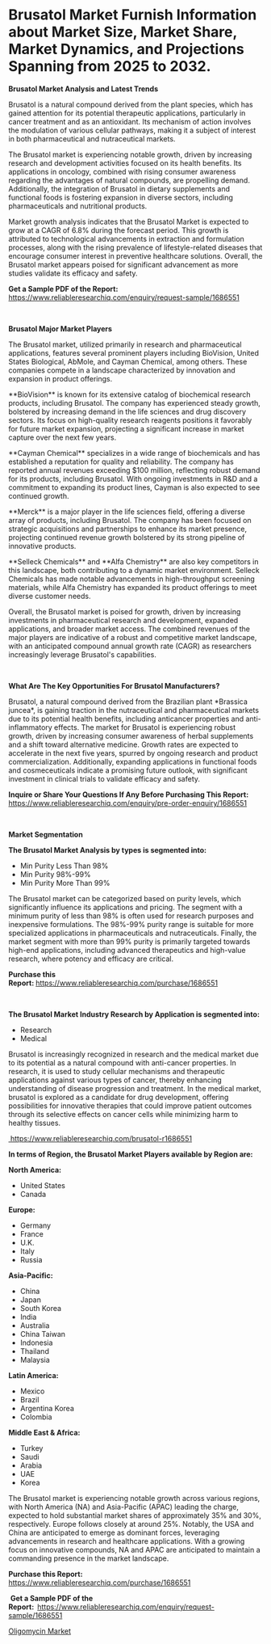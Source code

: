 <p><h1>Brusatol Market Furnish Information about Market Size, Market Share, Market Dynamics, and Projections Spanning from 2025 to 2032.</h1></p><p><strong>Brusatol Market Analysis and Latest Trends</strong></p>
<p><p>Brusatol is a natural compound derived from the plant species, which has gained attention for its potential therapeutic applications, particularly in cancer treatment and as an antioxidant. Its mechanism of action involves the modulation of various cellular pathways, making it a subject of interest in both pharmaceutical and nutraceutical markets.</p><p>The Brusatol market is experiencing notable growth, driven by increasing research and development activities focused on its health benefits. Its applications in oncology, combined with rising consumer awareness regarding the advantages of natural compounds, are propelling demand. Additionally, the integration of Brusatol in dietary supplements and functional foods is fostering expansion in diverse sectors, including pharmaceuticals and nutritional products.</p><p>Market growth analysis indicates that the Brusatol Market is expected to grow at a CAGR of 6.8% during the forecast period. This growth is attributed to technological advancements in extraction and formulation processes, along with the rising prevalence of lifestyle-related diseases that encourage consumer interest in preventive healthcare solutions. Overall, the Brusatol market appears poised for significant advancement as more studies validate its efficacy and safety.</p></p>
<p><strong>Get a Sample PDF of the Report:&nbsp;</strong> <a href="https://www.reliableresearchiq.com/enquiry/request-sample/1686551?utm_campaign=3022&utm_medium=2&utm_source=Github&utm_content=ia&utm_term=26032025&utm_id=brusatol">https://www.reliableresearchiq.com/enquiry/request-sample/1686551</a></p>
<p>&nbsp;</p>
<p><strong>Brusatol Major Market Players</strong></p>
<p><p>The Brusatol market, utilized primarily in research and pharmaceutical applications, features several prominent players including BioVision, United States Biological, AbMole, and Cayman Chemical, among others. These companies compete in a landscape characterized by innovation and expansion in product offerings.</p><p>**BioVision** is known for its extensive catalog of biochemical research products, including Brusatol. The company has experienced steady growth, bolstered by increasing demand in the life sciences and drug discovery sectors. Its focus on high-quality research reagents positions it favorably for future market expansion, projecting a significant increase in market capture over the next few years.</p><p>**Cayman Chemical** specializes in a wide range of biochemicals and has established a reputation for quality and reliability. The company has reported annual revenues exceeding $100 million, reflecting robust demand for its products, including Brusatol. With ongoing investments in R&D and a commitment to expanding its product lines, Cayman is also expected to see continued growth.</p><p>**Merck** is a major player in the life sciences field, offering a diverse array of products, including Brusatol. The company has been focused on strategic acquisitions and partnerships to enhance its market presence, projecting continued revenue growth bolstered by its strong pipeline of innovative products.</p><p>**Selleck Chemicals** and **Alfa Chemistry** are also key competitors in this landscape, both contributing to a dynamic market environment. Selleck Chemicals has made notable advancements in high-throughput screening materials, while Alfa Chemistry has expanded its product offerings to meet diverse customer needs.</p><p>Overall, the Brusatol market is poised for growth, driven by increasing investments in pharmaceutical research and development, expanded applications, and broader market access. The combined revenues of the major players are indicative of a robust and competitive market landscape, with an anticipated compound annual growth rate (CAGR) as researchers increasingly leverage Brusatol's capabilities.</p></p>
<p>&nbsp;</p>
<p><strong>What Are The Key Opportunities For Brusatol Manufacturers?</strong></p>
<p><p>Brusatol, a natural compound derived from the Brazilian plant *Brassica juncea*, is gaining traction in the nutraceutical and pharmaceutical markets due to its potential health benefits, including anticancer properties and anti-inflammatory effects. The market for Brusatol is experiencing robust growth, driven by increasing consumer awareness of herbal supplements and a shift toward alternative medicine. Growth rates are expected to accelerate in the next five years, spurred by ongoing research and product commercialization. Additionally, expanding applications in functional foods and cosmeceuticals indicate a promising future outlook, with significant investment in clinical trials to validate efficacy and safety.</p></p>
<p><strong>Inquire or Share Your Questions If Any Before Purchasing This Report:</strong> <a href="https://www.reliableresearchiq.com/enquiry/pre-order-enquiry/1686551?utm_campaign=3022&utm_medium=2&utm_source=Github&utm_content=ia&utm_term=26032025&utm_id=brusatol">https://www.reliableresearchiq.com/enquiry/pre-order-enquiry/1686551</a></p>
<p>&nbsp;</p>
<p><strong>Market Segmentation</strong></p>
<p><strong>The Brusatol Market Analysis by types is segmented into:</strong></p>
<p><ul><li>Min Purity Less Than 98%</li><li>Min Purity 98%-99%</li><li>Min Purity More Than 99%</li></ul></p>
<p><p>The Brusatol market can be categorized based on purity levels, which significantly influence its applications and pricing. The segment with a minimum purity of less than 98% is often used for research purposes and inexpensive formulations. The 98%-99% purity range is suitable for more specialized applications in pharmaceuticals and nutraceuticals. Finally, the market segment with more than 99% purity is primarily targeted towards high-end applications, including advanced therapeutics and high-value research, where potency and efficacy are critical.</p></p>
<p><strong>Purchase this Report:&nbsp;</strong><a href="https://www.reliableresearchiq.com/purchase/1686551?utm_campaign=3022&utm_medium=2&utm_source=Github&utm_content=ia&utm_term=26032025&utm_id=brusatol">https://www.reliableresearchiq.com/purchase/1686551</a></p>
<p>&nbsp;</p>
<p><strong>The Brusatol Market Industry Research by Application is segmented into:</strong></p>
<p><ul><li>Research</li><li>Medical</li></ul></p>
<p><p>Brusatol is increasingly recognized in research and the medical market due to its potential as a natural compound with anti-cancer properties. In research, it is used to study cellular mechanisms and therapeutic applications against various types of cancer, thereby enhancing understanding of disease progression and treatment. In the medical market, brusatol is explored as a candidate for drug development, offering possibilities for innovative therapies that could improve patient outcomes through its selective effects on cancer cells while minimizing harm to healthy tissues.</p></p>
<p><a href="https://www.reliableresearchiq.com/brusatol-r1686551?utm_campaign=3022&utm_medium=2&utm_source=Github&utm_content=ia&utm_term=26032025&utm_id=brusatol">&nbsp;https://www.reliableresearchiq.com/brusatol-r1686551</a></p>
<p><strong>In terms of Region, the Brusatol Market Players available by Region are:</strong></p>
<p>
    <p> <strong> North America: </strong>
        <ul>
            <li>United States</li>
            <li>Canada</li>
        </ul>
        </p> 
    <p> <strong> Europe: </strong>
        <ul>
            <li>Germany</li>
            <li>France</li>
            <li>U.K.</li>
            <li>Italy</li>
            <li>Russia</li>
        </ul>
        </p> 
    <p> <strong> Asia-Pacific: </strong>
        <ul>
            <li>China</li>
            <li>Japan</li>
            <li>South Korea</li>
            <li>India</li>
            <li>Australia</li>
            <li>China Taiwan</li>
            <li>Indonesia</li>
            <li>Thailand</li>
            <li>Malaysia</li>
        </ul>
        </p> 
    <p> <strong> Latin America: </strong>
        <ul>
            <li>Mexico</li>
            <li>Brazil</li>
            <li>Argentina Korea</li>
            <li>Colombia</li>
        </ul>
        </p> 
    <p> <strong> Middle East & Africa: </strong>
        <ul>
            <li>Turkey</li>
            <li>Saudi</li>
            <li>Arabia</li>
            <li>UAE</li>
            <li>Korea</li>
        </ul>
    </p>
    </p>
<p><p>The Brusatol market is experiencing notable growth across various regions, with North America (NA) and Asia-Pacific (APAC) leading the charge, expected to hold substantial market shares of approximately 35% and 30%, respectively. Europe follows closely at around 25%. Notably, the USA and China are anticipated to emerge as dominant forces, leveraging advancements in research and healthcare applications. With a growing focus on innovative compounds, NA and APAC are anticipated to maintain a commanding presence in the market landscape.</p></p>
<p><strong>Purchase this Report: </strong><a href="https://www.reliableresearchiq.com/purchase/1686551?utm_campaign=3022&utm_medium=2&utm_source=Github&utm_content=ia&utm_term=26032025&utm_id=brusatol">https://www.reliableresearchiq.com/purchase/1686551</a></p>
<p>&nbsp;<strong>Get a Sample PDF of the Report:&nbsp;&nbsp;</strong><a href="https://www.reliableresearchiq.com/enquiry/request-sample/1686551?utm_campaign=3022&utm_medium=2&utm_source=Github&utm_content=ia&utm_term=26032025&utm_id=brusatol">https://www.reliableresearchiq.com/enquiry/request-sample/1686551</a></p>
<p><strong></strong></p>
<p><p><a href="https://github.com/miottaredlin79/Market-Research-Report-List-1/blob/main/oligomycin-market.md?utm_campaign=3022&utm_medium=2&utm_source=Github&utm_content=ia&utm_term=26032025&utm_id=brusatol">Oligomycin Market</a></p></p>